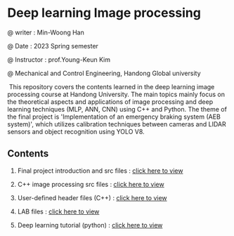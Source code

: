 # Deep learning Image processing

@ writer : Min-Woong Han

@ Date : 2023 Spring semester

@ Instructor : prof.Young-Keun Kim

@ Mechanical and Control Engineering, Handong Global university



​		This repository covers the contents learned in the deep learning image processing course at Handong University. The main topics mainly focus on the theoretical aspects and applications of image processing and deep learning techniques (MLP, ANN, CNN) using C++ and Python. The theme of the final project is 'Implementation of an emergency braking system (AEB system)', which utilizes calibration techniques between cameras and LIDAR sensors and object recognition using YOLO V8.



## Contents

1. Final project introduction and src files : [click here to view](https://github.com/HanMinung/DLIP/tree/main/FinalProject)

   

2. C++ image processing src files : [click here to view](https://github.com/HanMinung/DLIP/tree/main/ImageProcessing_Tutorial)

   

3. User-defined header files (C++) : [click here to view](https://github.com/HanMinung/DLIP/tree/main/Include)

   

4. LAB files : [click here to view](https://github.com/HanMinung/DLIP/tree/main/Lab)

   

5. Deep learning tutorial (python) : [click here to view](https://github.com/HanMinung/DLIP/tree/main/DeepLearning_Tutorial)
